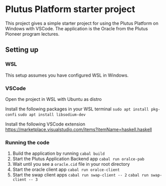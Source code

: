 # Plutus Platform starter project

This project gives a simple starter project for using the Plutus Platform on Windows with VSCode.
The application is the Oracle from the Plutus Pioneer program lectures.

## Setting up

### WSL
This setup assumes you have configured WSL in Windows.

### VSCode
Open the project in WSL with Ubuntu as distro

Install the following packages in your WSL terminal
```sudo apt install pkg-confi```
```sudo apt install libsodium-dev```

Install the following VSCode extension
https://marketplace.visualstudio.com/items?itemName=haskell.haskell

### Running the code
1. Build the application by running ```cabal build```
2. Start the Plutus Application Backend app ```cabal run oralce-pab```
3. Wait until you see a ```oracle.cid``` file in your root directory
4. Start the oracle client app ```cabal run oralce-client```
5. Start the swap client apps ```cabal run swap-client -- 2``` ```cabal run swap-client -- 3```
